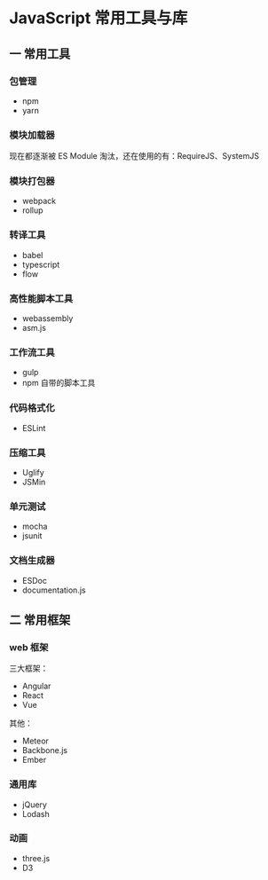 # JavaScript 常用工具与库

## 一 常用工具

### 包管理

-   npm
-   yarn

### 模块加载器

现在都逐渐被 ES Module 淘汰，还在使用的有：RequireJS、SystemJS

### 模块打包器

-   webpack
-   rollup

### 转译工具

-   babel
-   typescript
-   flow

### 高性能脚本工具

-   webassembly
-   asm.js

### 工作流工具

-   gulp
-   npm 自带的脚本工具

### 代码格式化

-   ESLint

### 压缩工具

-   Uglify
-   JSMin

### 单元测试

-   mocha
-   jsunit

### 文档生成器

-   ESDoc
-   documentation.js

## 二 常用框架

### web 框架

三大框架：

-   Angular
-   React
-   Vue

其他：

-   Meteor
-   Backbone.js
-   Ember

### 通用库

-   jQuery
-   Lodash

### 动画

-   three.js
-   D3
